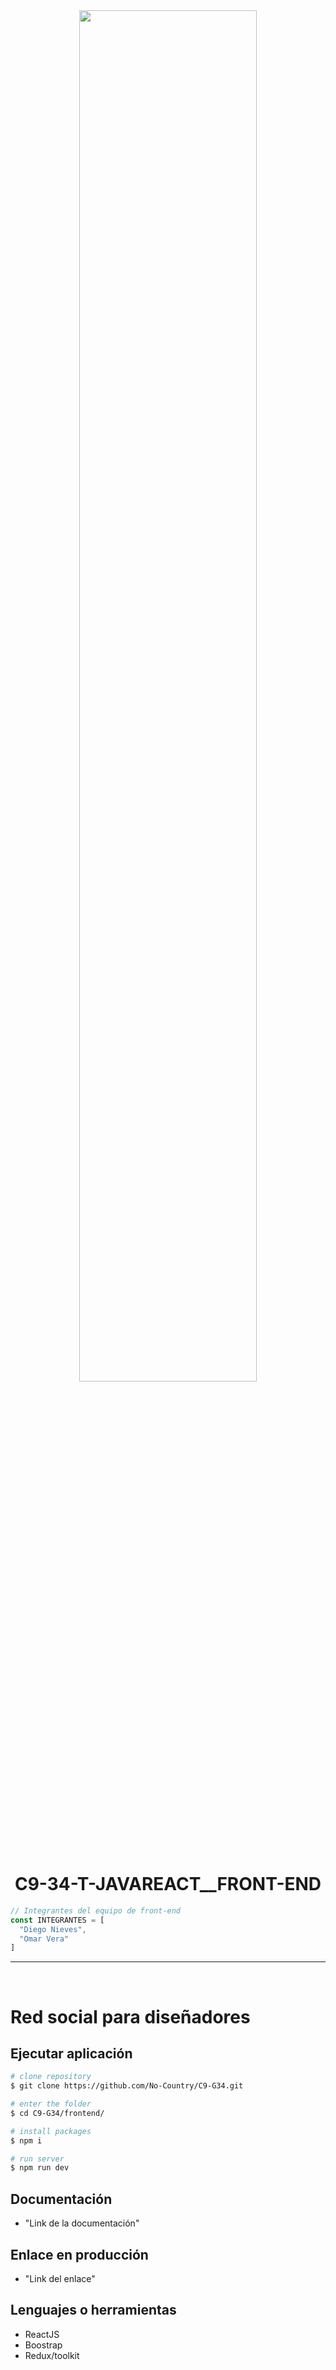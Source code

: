 <div align="center" width="50">
    <img src="./IMAGES/DINO_GIF.gif" width="75%"/>
</div><br/>

<h1 align="center">C9-34-T-JAVAREACT__FRONT-END</h1>

```javascript
// Integrantes del equipo de front-end
const INTEGRANTES = [
  "Diego Nieves",
  "Omar Vera"
]
```
<hr></hr>

<br/>

# Red social para diseñadores

## Ejecutar aplicación

```bash
# clone repository
$ git clone https://github.com/No-Country/C9-G34.git

# enter the folder
$ cd C9-G34/frontend/

# install packages
$ npm i

# run server
$ npm run dev
```

## Documentación

- "Link de la documentación"

## Enlace en producción

- "Link del enlace"

## Lenguajes o herramientas 

- ReactJS
- Boostrap
- Redux/toolkit
